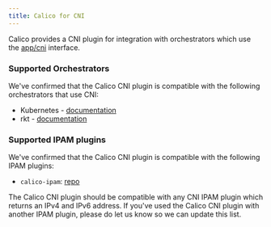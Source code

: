 ```yaml
---
title: Calico for CNI
---
```


Calico provides a CNI plugin for integration with orchestrators which use the [app/cni][appc-repo] interface.

### Supported Orchestrators
We've confirmed that the Calico CNI plugin is compatible with the following orchestrators that use CNI:

- Kubernetes - [documentation]({{base}}/docs/getting-started/kubernetes/calico-kubernetes-overview)
- rkt - [documentation]({{base}}/docs/getting-started/rkt/calico-rkt)

### Supported IPAM plugins
We've confirmed that the Calico CNI plugin is compatible with the following IPAM plugins:

- `calico-ipam`: [repo](https://github.com/projectcalico/calico-cni)

The Calico CNI plugin should be compatible with any CNI IPAM plugin which returns an IPv4 and IPv6 address.  If you've used the Calico CNI plugin with another IPAM plugin, please do let us know so we can update this list.

[appc-repo]: https://github.com/appc/cni
